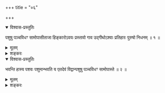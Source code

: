 +++
title = "०६"

+++

<details open><summary>विश्वास-प्रस्तुतिः</summary>

पशुषु पञ्चविधꣳ सामोपासीताजा हिङ्कारोऽवयः प्रस्तावो गाव उद्गीथोऽश्वाः
प्रतिहारः पुरुषो निधनम् ॥ १ ॥
</details>

<details><summary>मूलम्</summary>

पशुषु पञ्चविधꣳ सामोपासीताजा हिङ्कारोऽवयः प्रस्तावो गाव उद्गीथोऽश्वाः
प्रतिहारः पुरुषो निधनम् ॥ १ ॥
</details>

<details><summary>शङ्करः</summary>

पशुषु पञ्चविधं साम उपासीत । संयग्वृत्तेष्वृतुषु पशव्यः काल
इत्यानन्तर्यम् । अजा हिङ्कारः, प्राधान्यात्
, प्राथम्याद्वा — ‘अजः पशूनां प्रथमः’ ( ? ) इति श्रुतेः ; अवयः
प्रस्तावः, साहचर्यदर्शनादजावीनाम् ; गाव उद्गीथः,
श्रैष्ठ्यात् ; अश्वाः प्रतिहारः, प्रतिहारणात्पुरुषाणाम् ;
पुरुषो निधनम् , पुरुषाश्रयत्वात्पशूनाम् ॥
</details>

<details open><summary>विश्वास-प्रस्तुतिः</summary>

भवन्ति हास्य पशवः पशुमान्भवति य एतदेवं विद्वान्पशुषु पञ्चविधꣳ सामोपास्ते
॥ २ ॥
</details>

<details><summary>मूलम्</summary>

भवन्ति हास्य पशवः पशुमान्भवति य एतदेवं विद्वान्पशुषु पञ्चविधꣳ सामोपास्ते
॥ २ ॥
</details>

<details><summary>शङ्करः</summary>

फलम् — भवन्ति ह अस्य पशवः पशुमान्भवति, पशुफलैश्च भोगत्यागादिभिर्युज्यत
इत्यर्थः ॥

इति षष्ठखण्डभाष्यम् ॥
</details>

